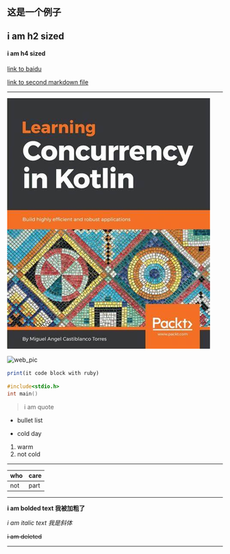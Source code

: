 
## 这是一个例子

## i am h2 sized 

#### i am h4 sized

[link to baidu](https://www.baidu.com)

[link to second markdown file ](./iu.md)

----


![local_pic](./local_pic.jpg)

![web_pic](https://t7.baidu.com/it/u=1595072465,3644073269&fm=193&f=GIF)


```ruby
print(it code block with ruby)
```

```C
#include<stdio.h>
int main()
```
> i am quote

* bullet list

* cold day

1. warm
2. not cold



---
|who | care |
|------ | -----|
|not| part|
---

**i am bolded text 我被加粗了**

*i am italic text 我是斜体*

~~i am deleted~~

---



